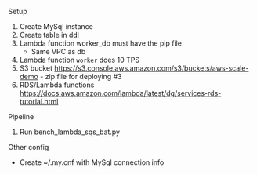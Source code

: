 Setup
1.  Create MySql instance
2.  Create table in ddl
3.  Lambda function worker_db must have the pip file 
	- Same VPC as db
4.  Lambda function ```worker``` does 10 TPS
5.  S3 bucket https://s3.console.aws.amazon.com/s3/buckets/aws-scale-demo - zip file for deploying #3
6.  RDS/Lambda functions https://docs.aws.amazon.com/lambda/latest/dg/services-rds-tutorial.html

Pipeline
1.  Run bench_lambda_sqs_bat.py


Other config
- Create ~/.my.cnf with MySql connection info
